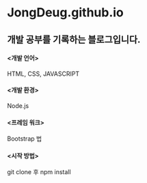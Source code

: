 JongDeug.github.io
===================
개발 공부를 기록하는 블로그입니다.
----------------------------------

#### <개발 언어>
HTML, CSS, JAVASCRIPT

#### <개발 환경>
Node.js

#### <프레임 워크>
Bootstrap
법
#### <시작 방법>
git clone 후 npm install